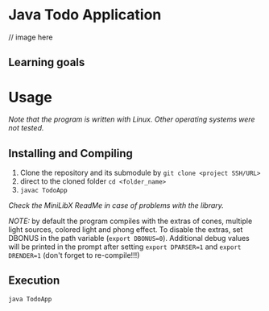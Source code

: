# Java Todo Application
// image here

## Learning goals

# Usage
*Note that the program is written with Linux. Other operating systems were not tested.*

## Installing and Compiling
1) Clone the repository and its submodule by ``` git clone <project SSH/URL> ```
2) direct to the cloned folder ```cd <folder_name>```
3) ```javac TodoApp```

*Check the MiniLibX ReadMe in case of problems with the library.*

*NOTE:* by default the program compiles with the extras of cones, multiple light sources, colored light and phong effect. To disable the extras, set DBONUS in the path variable (```export DBONUS=0```). Additional debug values will be printed in the prompt after setting ```export DPARSER=1``` and ```export DRENDER=1``` (don't forget to re-compile!!!)

## Execution
``` java TodoApp ```

